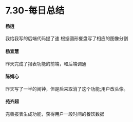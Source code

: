 # 7.30-每日总结

#### 杨逍
我给我写的后端代码提了速 根据圆形餐盘写了相应的图像分割
#### 杨宣慧
昨天完成了报表功能的前端，和后端调通
#### 陈婧心
昨天写了一半的闹钟，但是后来取消了这个功能;用户改头像。
#### 苑齐超
完善报表生成功能，获得用户一段时间的餐饮数据
